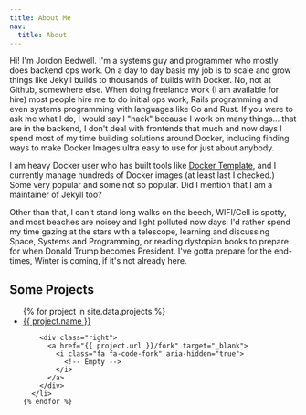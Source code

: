 ```yaml
---
title: About Me
nav:
  title: About
---
```


Hi! I'm Jordon Bedwell.  I'm a systems guy and programmer who mostly does backend ops work.  On a day to day basis my job is to scale and grow things like Jekyll builds to thousands of builds with Docker.  No, not at Github, somewhere else. When doing freelance work (I am available for hire) most people hire me to do initial ops work, Rails programming and even systems programming with languages like Go and Rust.  If you were to ask me what I do, I would say I "hack" because I work on many things... that are in the backend, I don't deal with frontends that much and now days I spend most of my time building solutions around Docker, including finding ways to make Docker Images ultra easy to use for just about anybody.

I am heavy Docker user who has built tools like [Docker Template](https://github.com/envygeeks/docker-template), and I currently manage hundreds of Docker images (at least last I checked.)  Some very popular and some not so popular.  Did I mention that I am a maintainer of Jekyll too?

Other than that, I can't stand long walks on the beech, WIFI/Cell is spotty, and most beaches are noisey and light polluted now days.  I'd rather spend my time gazing at the stars with a telescope, learning and discussing Space, Systems and Programming, or reading dystopian books to prepare for when Donald Trump becomes President.  I've gotta prepare for the end-times, Winter is coming, if it's not already here.

## Some Projects

<div class="projects">
  <ul>
    {% for project in site.data.projects %}
      <li>
        <div class="left">
          <a href="{{ project.url }}" target="_blank">
            {{
              project.name
            }}
          </a>
        </div>

        <div class="right">
          <a href="{{ project.url }}/fork" target="_blank">
            <i class="fa fa-code-fork" aria-hidden="true">
              <!-- Empty -->
            </i>
          </a>
        </div>
      </li>
    {% endfor %}
  </ul>
</div>
